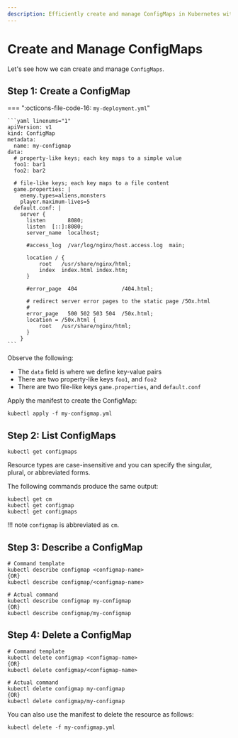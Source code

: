 ```yaml
---
description: Efficiently create and manage ConfigMaps in Kubernetes with our step-by-step guide. Learn how to organize and utilize configuration data effectively for your applications. Start simplifying configuration management now!
---
```


# Create and Manage ConfigMaps

Let's see how we can create and manage `ConfigMaps`.


## Step 1: Create a ConfigMap

=== ":octicons-file-code-16: `my-deployment.yml`"

    ```yaml linenums="1"
    apiVersion: v1
    kind: ConfigMap
    metadata:
      name: my-configmap
    data:
      # property-like keys; each key maps to a simple value
      foo1: bar1
      foo2: bar2

      # file-like keys; each key maps to a file content
      game.properties: |
        enemy.types=aliens,monsters
        player.maximum-lives=5    
      default.conf: |
        server {
          listen       8080;
          listen  [::]:8080;
          server_name  localhost;

          #access_log  /var/log/nginx/host.access.log  main;

          location / {
              root   /usr/share/nginx/html;
              index  index.html index.htm;
          }

          #error_page  404              /404.html;

          # redirect server error pages to the static page /50x.html
          #
          error_page   500 502 503 504  /50x.html;
          location = /50x.html {
              root   /usr/share/nginx/html;
          }
        }
    ```


Observe the following:

- The `data` field is where we define key-value pairs
- There are two property-like keys `foo1`, and `foo2`
- There are two file-like keys `game.properties`, and `default.conf`


Apply the manifest to create the ConfigMap:

```
kubectl apply -f my-configmap.yml
```


## Step 2: List ConfigMaps

```
kubectl get configmaps
```

Resource types are case-insensitive and you can specify the singular, plural, or abbreviated forms.

The following commands produce the same output:

```
kubectl get cm
kubectl get configmap
kubectl get configmaps
```

!!! note
    `configmap` is abbreviated as `cm`.


## Step 3: Describe a ConfigMap

```
# Command template
kubectl describe configmap <configmap-name>
{OR}
kubectl describe configmap/<configmap-name>

# Actual command
kubectl describe configmap my-configmap
{OR}
kubectl describe configmap/my-configmap
```

## Step 4: Delete a ConfigMap

```
# Command template
kubectl delete configmap <configmap-name>
{OR}
kubectl delete configmap/<configmap-name>

# Actual command
kubectl delete configmap my-configmap
{OR}
kubectl delete configmap/my-configmap
```

You can also use the manifest to delete the resource as follows:

```
kubectl delete -f my-configmap.yml
```